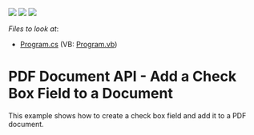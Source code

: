 <!-- default badges list -->
![](https://img.shields.io/endpoint?url=https://codecentral.devexpress.com/api/v1/VersionRange/128595229/17.1.3%2B)
[![](https://img.shields.io/badge/Open_in_DevExpress_Support_Center-FF7200?style=flat-square&logo=DevExpress&logoColor=white)](https://supportcenter.devexpress.com/ticket/details/T494186)
[![](https://img.shields.io/badge/📖_How_to_use_DevExpress_Examples-e9f6fc?style=flat-square)](https://docs.devexpress.com/GeneralInformation/403183)
<!-- default badges end -->
<!-- default file list -->
*Files to look at*:

* [Program.cs](./CS/AddCheckBoxField/Program.cs) (VB: [Program.vb](./VB/AddCheckBoxField/Program.vb))
<!-- default file list end -->
# PDF Document API - Add a Check Box Field to a Document


This example shows how to create a check box field and add it to a PDF document.

<br/>


